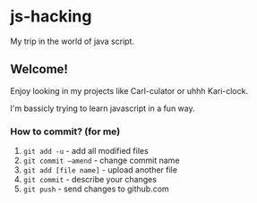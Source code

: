 ﻿# js-hacking
My trip in the world of java script.

## Welcome!
Enjoy looking in my projects like Carl-culator or uhhh Kari-clock.

I'm bassicly trying to learn javascript in a fun way.

### How to commit? (for me)

 1. `git add -u` - add all modified files
 2. `git commit –amend` - change commit name
 3. `git add [file name]` - upload another file
 4. `git commit` - describe your changes
 5. `git push` - send changes to github.com
